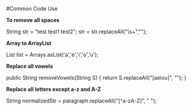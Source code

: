 #Common Code Use

**To remove all spaces**

String str = "test test1     test2";
str = str.replaceAll("\\s+","");

**Array to ArrayList**

List<Character> list = Arrays.asList('a','e','i','o','u');

**Replace all vowels**

public String removeVowels(String S) {
    return S.replaceAll("[aeiou]", "");
}

**Replace all letters except a-z and A-Z**

String normalizedStr = paragraph.replaceAll("[^a-zA-Z]", " ");